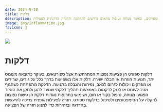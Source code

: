 ```yaml
---
date: 2024-9-10
title: דלקות
description: דלקות ספורט הן פציעות הנגרמות מעומס יתר או חבלה, ומשפיעות על גידים, שרירים ומפרקים, כאשר מנוחה וטיפול מתאים נדרשים להחלמה והחזרה הדרגתית לפעילות.
image: img/inflammation.jpg
favicon: 🤕
---
```


![](img/inflammation.jpg)

# דלקות

דלקות ספורט הן פציעות נפוצות המתרחשות אצל ספורטאים, בעיקר כתוצאה מעומס יתר, תנועות חוזרות או חבלה ישירה. דלקות אלו משפיעות בדרך כלל על גידים, שרירים או מפרקים ויכולות לגרום לכאב, נפיחות והגבלה בתנועה. הדלקת מתפתחת כשהגוף מגיב לעומס או לנזק לרקמות באמצעות תהליך דלקתי שנועד להגן ולתקן את האזור הפגוע. מנוחה, טיפול בקור או חום, ושימוש בתרופות נוגדות דלקת הן גישות נפוצות להקלה על הסימפטומים ולטיפול בדלקות ספורט. חזרה לפעילות גופנית צריכה להיעשות בהדרגה ובזהירות כדי למנוע חזרה של הפציעה.
